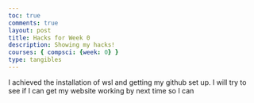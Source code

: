 ```yaml
---
toc: true
comments: true
layout: post
title: Hacks for Week 0
description: Showing my hacks!
courses: { compsci: {week: 0} }
type: tangibles
---
```


I achieved the installation of wsl and getting my github set up. I will try to see if I can get my website working by next time so I can 
